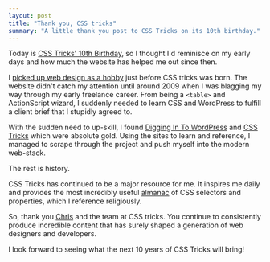 ```yaml
---
layout: post
title: "Thank you, CSS tricks"
summary: "A little thank you post to CSS Tricks on its 10th birthday."
---
```

Today is [CSS Tricks' 10th Birthday](https://css-tricks.com/the-tenth-fourth/), so I thought I'd reminisce on my early days and how much the website has helped me out since then. 

I [picked up web design as a hobby](https://hankchizljaw.io/about/) just before CSS tricks was born. The website didn't catch my attention until around 2009 when I was blagging my way through my early freelance career. From being a `<table>` and ActionScript wizard, I suddenly needed to learn CSS and WordPress to fulfill a client brief that I stupidly agreed to.

With the sudden need to up-skill, I found [Digging In To WordPress](https://digwp.com/) and [CSS Tricks](https://css-tricks.com) which were absolute gold. Using the sites to learn and reference, I managed to scrape through the project and push myself into the modern web-stack. 

The rest is history. 

CSS Tricks has continued to be a major resource for me. It inspires me daily and provides the most incredibly useful [almanac](https://css-tricks.com/almanac/) of CSS selectors and properties, which I reference religiously. 

So, thank you [Chris](https://twitter.com/chriscoyier) and the team at CSS tricks. You continue to consistently produce incredible content that has surely shaped a generation of web designers and developers. 

I look forward to seeing what the next 10 years of CSS Tricks will bring!